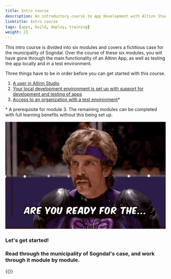 ```yaml
---
title: Intro course
description: An introductory course to app development with Altinn Studio and local dev tools.
linktitle: Intro course
tags: [apps, build, deploy, training]
weight: 15
---
```


This intro course is divided into six modules and covers a fictitious case for the municipality of Sogndal.
Over the course of these six modules, you will have gone through the main functionality of an Altinn App,
as well as testing the app locally and in a test environment.

Three things have to be in order before you can get started with this course.

1. [A user in Altinn Studio](/app/getting-started/create-user/#create-a-user-in-altinn-studio)
2. [Your local development environment is set up with support for development and testing of apps](https://github.com/Altinn/app-localtest/blob/master/README.md#prerequisites)
3. [Access to an organization with a test environment](/app/getting-started/create-user/#join-an-organization)*

\* A prerequisite for module 3. The remaining modules can be completed with full learning benefits without this being set up.

![Are you ready?](the-goon-dodgeball.gif)

### Let's get started!

### Read through the municipality of Sogndal's case, and work through it module by module.

{{<children />}}
